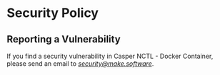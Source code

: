 # Security Policy

## Reporting a Vulnerability

If you find a security vulnerability in Casper NCTL - Docker Container, please send an email to *security@make.software*. 
